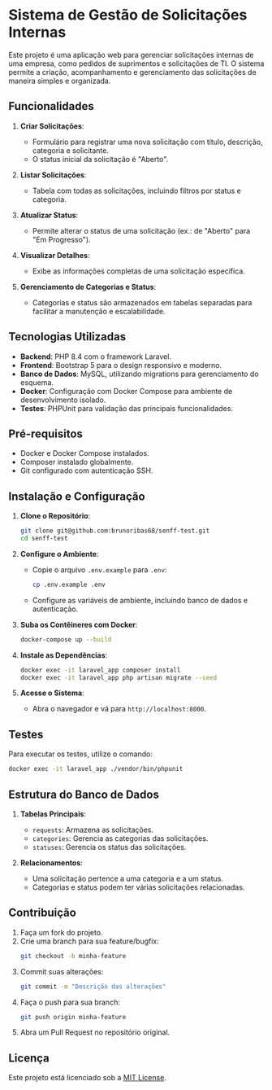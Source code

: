 # Sistema de Gestão de Solicitações Internas

Este projeto é uma aplicação web para gerenciar solicitações internas de uma empresa, como pedidos de suprimentos e solicitações de TI. O sistema permite a criação, acompanhamento e gerenciamento das solicitações de maneira simples e organizada.

## Funcionalidades

1. **Criar Solicitações**:
    - Formulário para registrar uma nova solicitação com título, descrição, categoria e solicitante.
    - O status inicial da solicitação é "Aberto".

2. **Listar Solicitações**:
    - Tabela com todas as solicitações, incluindo filtros por status e categoria.

3. **Atualizar Status**:
    - Permite alterar o status de uma solicitação (ex.: de "Aberto" para "Em Progresso").

4. **Visualizar Detalhes**:
    - Exibe as informações completas de uma solicitação específica.

5. **Gerenciamento de Categorias e Status**:
    - Categorias e status são armazenados em tabelas separadas para facilitar a manutenção e escalabilidade.

## Tecnologias Utilizadas

- **Backend**: PHP 8.4 com o framework Laravel.
- **Frontend**: Bootstrap 5 para o design responsivo e moderno.
- **Banco de Dados**: MySQL, utilizando migrations para gerenciamento do esquema.
- **Docker**: Configuração com Docker Compose para ambiente de desenvolvimento isolado.
- **Testes**: PHPUnit para validação das principais funcionalidades.

## Pré-requisitos

- Docker e Docker Compose instalados.
- Composer instalado globalmente.
- Git configurado com autenticação SSH.

## Instalação e Configuração

1. **Clone o Repositório**:
   ```bash
   git clone git@github.com:brunoribas68/senff-test.git
   cd senff-test
   ```

2. **Configure o Ambiente**:
    - Copie o arquivo `.env.example` para `.env`:
      ```bash
      cp .env.example .env
      ```
    - Configure as variáveis de ambiente, incluindo banco de dados e autenticação.

3. **Suba os Contêineres com Docker**:
   ```bash
   docker-compose up --build
   ```

4. **Instale as Dependências**:
   ```bash
   docker exec -it laravel_app composer install
   docker exec -it laravel_app php artisan migrate --seed
   ```

5. **Acesse o Sistema**:
    - Abra o navegador e vá para `http://localhost:8000`.

## Testes

Para executar os testes, utilize o comando:

```bash
docker exec -it laravel_app ./vendor/bin/phpunit
```

## Estrutura do Banco de Dados

1. **Tabelas Principais**:
    - `requests`: Armazena as solicitações.
    - `categories`: Gerencia as categorias das solicitações.
    - `statuses`: Gerencia os status das solicitações.

2. **Relacionamentos**:
    - Uma solicitação pertence a uma categoria e a um status.
    - Categorias e status podem ter várias solicitações relacionadas.

## Contribuição

1. Faça um fork do projeto.
2. Crie uma branch para sua feature/bugfix:
   ```bash
   git checkout -b minha-feature
   ```
3. Commit suas alterações:
   ```bash
   git commit -m "Descrição das alterações"
   ```
4. Faça o push para sua branch:
   ```bash
   git push origin minha-feature
   ```
5. Abra um Pull Request no repositório original.

## Licença

Este projeto está licenciado sob a [MIT License](LICENSE).
